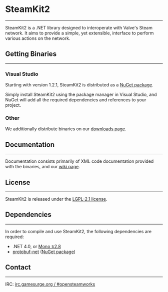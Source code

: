 ﻿# SteamKit2
- - -

SteamKit2 is a .NET library designed to interoperate with Valve's Steam network. It aims to provide a simple, yet extensible, interface to perform various actions on the network.


## Getting Binaries
- - -

### Visual Studio

Starting with version 1.2.1, SteamKit2 is distributed as a [NuGet package](http://nuget.org/packages/steamkit2).

Simply install SteamKit2 using the package manager in Visual Studio, and NuGet will add all the required dependencies and references to your project.  
  
### Other

We additionally distribute binaries on our [downloads page](https://bitbucket.org/VoiDeD/steamre/downloads).


## Documentation
- - -

Documentation consists primarily of XML code documentation provided with the binaries, and our [wiki page](https://bitbucket.org/VoiDeD/steamre/wiki/Home).


## License
- - -

SteamKit2 is released under the [LGPL-2.1 license](http://www.tldrlegal.com/license/gnu-lesser-general-public-license-v2.1-%28lgpl-2.1%29).


## Dependencies
- - -

In order to compile and use SteamKit2, the following dependencies are required:

  - .NET 4.0, or [Mono ≥2.8](http://mono-project.com)
  - [protobuf-net](http://code.google.com/p/protobuf-net/) ([NuGet package](http://nuget.org/packages/protobuf-net))


## Contact
- - -

IRC: [irc.gamesurge.org / #opensteamworks](irc://irc.gamesurge.net/opensteamworks)

